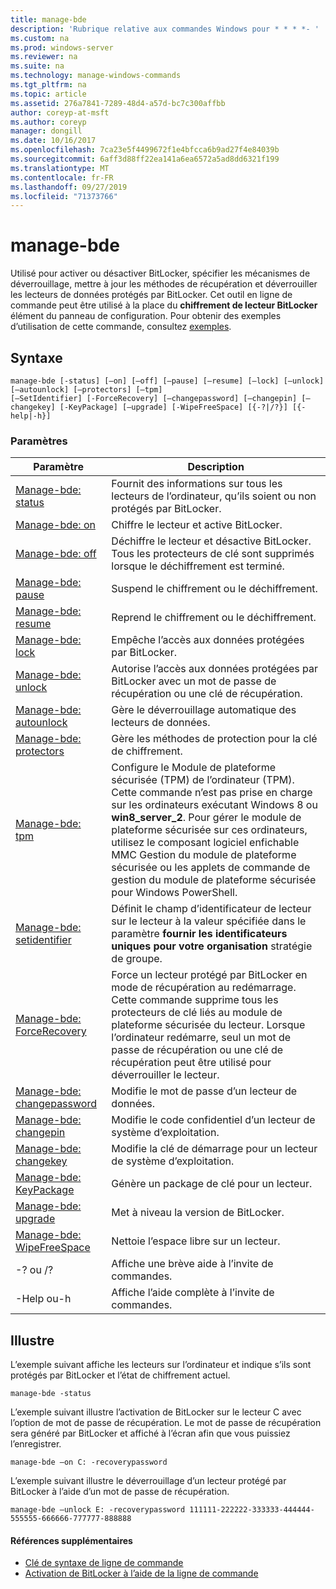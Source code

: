 ```yaml
---
title: manage-bde
description: 'Rubrique relative aux commandes Windows pour * * * *- '
ms.custom: na
ms.prod: windows-server
ms.reviewer: na
ms.suite: na
ms.technology: manage-windows-commands
ms.tgt_pltfrm: na
ms.topic: article
ms.assetid: 276a7841-7289-48d4-a57d-bc7c300affbb
author: coreyp-at-msft
ms.author: coreyp
manager: dongill
ms.date: 10/16/2017
ms.openlocfilehash: 7ca23e5f4499672f1e4bfcca6b9ad27f4e84039b
ms.sourcegitcommit: 6aff3d88ff22ea141a6ea6572a5ad8dd6321f199
ms.translationtype: MT
ms.contentlocale: fr-FR
ms.lasthandoff: 09/27/2019
ms.locfileid: "71373766"
---
```

# <a name="manage-bde"></a>manage-bde



Utilisé pour activer ou désactiver BitLocker, spécifier les mécanismes de déverrouillage, mettre à jour les méthodes de récupération et déverrouiller les lecteurs de données protégés par BitLocker. Cet outil en ligne de commande peut être utilisé à la place du **chiffrement de lecteur BitLocker** élément du panneau de configuration. Pour obtenir des exemples d’utilisation de cette commande, consultez [exemples](#BKMK_Examples).

## <a name="syntax"></a>Syntaxe

```
manage-bde [-status] [–on] [–off] [–pause] [–resume] [–lock] [–unlock] [–autounlock] [–protectors] [–tpm] 
[–SetIdentifier] [-ForceRecovery] [–changepassword] [–changepin] [–changekey] [-KeyPackage] [–upgrade] [-WipeFreeSpace] [{-?|/?}] [{-help|-h}]
```

### <a name="parameters"></a>Paramètres

|Paramètre|Description|
|---------|-----------|
|[Manage-bde: status](manage-bde-status.md)|Fournit des informations sur tous les lecteurs de l’ordinateur, qu’ils soient ou non protégés par BitLocker.|
|[Manage-bde: on](manage-bde-on.md)|Chiffre le lecteur et active BitLocker.|
|[Manage-bde: off](manage-bde-off.md)|Déchiffre le lecteur et désactive BitLocker. Tous les protecteurs de clé sont supprimés lorsque le déchiffrement est terminé.|
|[Manage-bde: pause](manage-bde-pause.md)|Suspend le chiffrement ou le déchiffrement.|
|[Manage-bde: resume](manage-bde-resume.md)|Reprend le chiffrement ou le déchiffrement.|
|[Manage-bde: lock](manage-bde-lock.md)|Empêche l’accès aux données protégées par BitLocker.|
|[Manage-bde: unlock](manage-bde-unlock.md)|Autorise l’accès aux données protégées par BitLocker avec un mot de passe de récupération ou une clé de récupération.|
|[Manage-bde: autounlock](manage-bde-autounlock.md)|Gère le déverrouillage automatique des lecteurs de données.|
|[Manage-bde: protectors](manage-bde-protectors.md)|Gère les méthodes de protection pour la clé de chiffrement.|
|[Manage-bde: tpm](manage-bde-tpm.md)|Configure le Module de plateforme sécurisée (TPM) de l’ordinateur (TPM). Cette commande n’est pas prise en charge sur les ordinateurs exécutant Windows 8 ou **win8_server_2**. Pour gérer le module de plateforme sécurisée sur ces ordinateurs, utilisez le composant logiciel enfichable MMC Gestion du module de plateforme sécurisée ou les applets de commande de gestion du module de plateforme sécurisée pour Windows PowerShell.|
|[Manage-bde: setidentifier](manage-bde-setidentifier.md)|Définit le champ d’identificateur de lecteur sur le lecteur à la valeur spécifiée dans le paramètre **fournir les identificateurs uniques pour votre organisation** stratégie de groupe.|
|[Manage-bde: ForceRecovery](manage-bde-forcerecovery.md)|Force un lecteur protégé par BitLocker en mode de récupération au redémarrage. Cette commande supprime tous les protecteurs de clé liés au module de plateforme sécurisée du lecteur. Lorsque l’ordinateur redémarre, seul un mot de passe de récupération ou une clé de récupération peut être utilisé pour déverrouiller le lecteur.|
|[Manage-bde: changepassword](manage-bde-changepassword.md)|Modifie le mot de passe d’un lecteur de données.|
|[Manage-bde: changepin](manage-bde-changepin.md)|Modifie le code confidentiel d’un lecteur de système d’exploitation.|
|[Manage-bde: changekey](manage-bde-changekey.md)|Modifie la clé de démarrage pour un lecteur de système d’exploitation.|
|[Manage-bde: KeyPackage](manage-bde-keypackage.md)|Génère un package de clé pour un lecteur.|
|[Manage-bde: upgrade](manage-bde-upgrade.md)|Met à niveau la version de BitLocker.|
|[Manage-bde: WipeFreeSpace](manage-bde-wipefreespace.md)|Nettoie l’espace libre sur un lecteur.|
|-? ou /?|Affiche une brève aide à l’invite de commandes.|
|-Help ou-h|Affiche l’aide complète à l’invite de commandes.|

## <a name="BKMK_Examples"></a>Illustre

L’exemple suivant affiche les lecteurs sur l’ordinateur et indique s’ils sont protégés par BitLocker et l’état de chiffrement actuel.
```
manage-bde -status
```
L’exemple suivant illustre l’activation de BitLocker sur le lecteur C avec l’option de mot de passe de récupération. Le mot de passe de récupération sera généré par BitLocker et affiché à l’écran afin que vous puissiez l’enregistrer.
```
manage-bde –on C: -recoverypassword
```
L’exemple suivant illustre le déverrouillage d’un lecteur protégé par BitLocker à l’aide d’un mot de passe de récupération.
```
manage-bde –unlock E: -recoverypassword 111111-222222-333333-444444-555555-666666-777777-888888
```

#### <a name="additional-references"></a>Références supplémentaires

-   [Clé de syntaxe de ligne de commande](command-line-syntax-key.md)
-   [Activation de BitLocker à l’aide de la ligne de commande](https://technet.microsoft.com/library/dd894351(v=ws.10).aspx)
